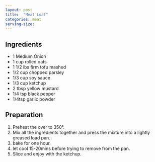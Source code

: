 ```yaml
---
layout: post
title:  "Meat Loaf"
categories: meat
serving-size:
---
```


## Ingredients

- 1 Medium Onion
- 1 cup rolled oats
- 1 1/2 lbs firm tofu mashed
- 1/2 cup chopped parsley
- 1/3 cup soy sauce
- 1/3 cup ketchup
- 2 tbsp yellow mustard
- 1/4 tsp black pepper
- 1/4tsp garlic powder

## Preparation
1. Preheat the over to 350°.
2. Mix all the ingredients together and press the mixture into a lightly greased load pan.
3. bake for one hour.
4. let cool 15-20mins before trying to remove from the pan.
5. Slice and enjoy with the ketchup.
